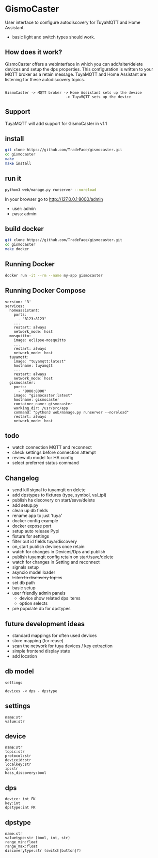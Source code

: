 
GismoCaster 
==============
User interface to configure autodiscovery for TuyaMQTT and Home Assistant. 

- basic light and switch types should work. 

How does it work?
---------------
GismoCaster offers a webinterface in which you can add/alter/delete devices and setup the dps properties. This configuration is written to your MQTT broker as a retain message. 
TuyaMQTT and Home Assistant are listening for these autodiscovery topics. 

```
 
GismoCaster -> MQTT broker -> Home Assistant sets up the device                          
                            -> TuyaMQTT sets up the device
```

Support
------------
TuyaMQTT will add support for GismoCaster in v1.1

install
------
```bash
git clone https://github.com/TradeFace/gismocaster.git
cd gismocaster
make
make install
```

run it
--------------
```bash
python3 web/manage.py runserver --noreload
```
In your browser go to http://127.0.0.1:8000/admin

- user: admin
- pass: admin

build docker
-------
```bash
git clone https://github.com/TradeFace/gismocaster.git
cd gismocaster
make docker
```

Running Docker
------------
```bash
docker run -it --rm --name my-app gismocaster
```

Running Docker Compose
-------------
```docker
version: '3'
services:
  homeassistant:
    ports: 
      - "8123:8123"
    ...
    restart: always
    network_mode: host
  mosquitto:
    image: eclipse-mosquitto
    ...
    restart: always
    network_mode: host
  tuyamqtt:
    image: "tuyamqtt:latest"
    hostname: tuyamqtt 
    ...
    restart: always
    network_mode: host
  gismocaster:
    ports: 
      - "8000:8000"
    image: "gismocaster:latest"
    hostname: gismocaster 
    container_name: gismocaster
    working_dir: /usr/src/app    
    command: "python3 web/manage.py runserver --noreload"
    restart: always
    network_mode: host
```


todo
----
- watch connection MQTT and reconnect
- check settings before connection attempt
- review db model for HA config
- select preferred status command

Changelog
---------
- send kill signal to tuyamqtt on delete
- add dpstypes to fixtures (type, symbol, val_tpl)
- publish ha discovery on start/save/delete
- add setup.py
- clean up db fields
- rename app to just 'tuya'
- docker config example
- docker expose port
- setup auto release Pypi
- fixture for settings
- filter out id fields tuya/discovery
- on_start publish devices once retain
- watch for changes in Devices/Dps and publish
- publish tuyamqtt config retain on start/save/delete
- watch for changes in Setting and reconnect
- signals setup
- asyncio model loader
- ~~listen to discovery topics~~
- set db path
- basic setup
- user friendly admin panels
    - device show related dps items
    - option selects   
- pre populate db for dpstypes

future development ideas
--------
- standard mappings for often used devices
- store mapping (for reuse)
- scan the network for tuya devices / key extraction
- simple frontend display state
- add location

db model
----------
```
settings

devices -< dps - dpstype
```

settings
-------
```
name:str
value:str
```

device
------
```
name:str
topic:str
protocol:str
deviceid:str
localkey:str
ip:str
hass_discovery:bool
```

dps
-----
```
device: int FK
key:int
dpstype:int FK
```

dpstype
----------
```
name:str
valuetype:str (bool, int, str)
range_min:float
range_max:float
discoverytype:str (switch|button|?)
```